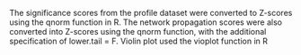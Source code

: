 The significance scores from the profile dataset were converted to Z-scores using the qnorm function in R. The network propagation scores were also converted into Z-scores using the qnorm function, with the additional specification of lower.tail = F. 
Violin plot used the vioplot function in R
